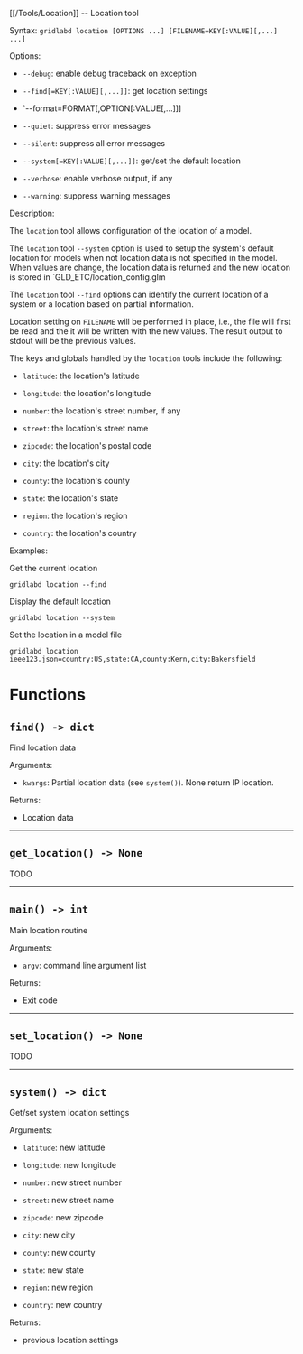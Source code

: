 [[/Tools/Location]] -- Location tool

Syntax: `gridlabd location [OPTIONS ...] [FILENAME=KEY[:VALUE][,...] ...]`

Options:

* `--debug`: enable debug traceback on exception

* `--find[=KEY[:VALUE][,...]]`: get location settings

* `--format=FORMAT[,OPTION[:VALUE[,...]]]

* `--quiet`: suppress error messages

* `--silent`: suppress all error messages

* `--system[=KEY[:VALUE][,...]]`: get/set the default location

* `--verbose`: enable verbose output, if any

* `--warning`: suppress warning messages

Description:

The `location` tool allows configuration of the location of a model.

The `location` tool `--system` option is used to setup the system's default
location for models when not location data is not specified in the model.
When values are change, the location data is returned and the new location
is stored in `GLD_ETC/location_config.glm

The `location` tool `--find` options can identify the current location of a
system or a location based on partial information.

Location setting on `FILENAME` will be performed in place, i.e., the file will
first be read and the it will be written with the new values. The result
output to stdout will be the previous values.

The keys and globals handled by the `location` tools include the following:

* `latitude`: the location's latitude


* `longitude`: the location's longitude

* `number`: the location's street number, if any

* `street`: the location's street name

* `zipcode`: the location's postal code

* `city`: the location's city

* `county`: the location's county

* `state`: the location's state

* `region`: the location's region

* `country`: the location's country

Examples:

Get the current location

    gridlabd location --find

Display the default location

    gridlabd location --system

Set the location in a model file

    gridlabd location ieee123.json=country:US,state:CA,county:Kern,city:Bakersfield



# Functions

## `find() -> dict`

Find location data

Arguments:

* `kwargs`: Partial location data (see `system()`). None return IP location.

Returns:

* Location data


---

## `get_location() -> None`

TODO

---

## `main() -> int`

Main location routine

Arguments:

* `argv`: command line argument list

Returns:

* Exit code


---

## `set_location() -> None`

TODO

---

## `system() -> dict`

Get/set system location settings

Arguments:

* `latitude`: new latitude

* `longitude`: new longitude

* `number`: new street number

* `street`: new street name

* `zipcode`: new zipcode

* `city`: new city

* `county`: new county

* `state`: new state

* `region`: new region

* `country`: new country

Returns:

* previous location settings

